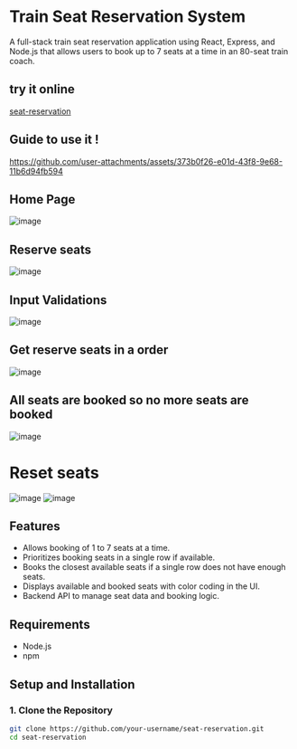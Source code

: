 # Train Seat Reservation System

A full-stack train seat reservation application using React, Express, and Node.js that allows users to book up to 7 seats at a time in an 80-seat train coach.

## try it online
[seat-reservation](https://yash-pandey07.github.io/seat-reservation/)

## Guide to use it !
https://github.com/user-attachments/assets/373b0f26-e01d-43f8-9e68-11b6d94fb594

## Home Page
![image](https://github.com/user-attachments/assets/cac555ed-f108-4243-9ef9-2ecbf0872c46)

## Reserve seats
![image](https://github.com/user-attachments/assets/96aaf1fd-2641-41e0-8faf-8b410dfad38e)

## Input Validations
![image](https://github.com/user-attachments/assets/ddb92a4f-d3b8-4267-a441-3ce505bddf7a)

## Get reserve seats in a order
![image](https://github.com/user-attachments/assets/188b3ce8-4bd4-4b9a-8873-a18d0a95b81e)

##  All seats are booked so no more seats are booked
![image](https://github.com/user-attachments/assets/b1d13a8e-f520-4d96-add2-c6c408d02fac)

# Reset seats
![image](https://github.com/user-attachments/assets/82306481-8b3c-4382-adeb-2b16d77a7d31)
![image](https://github.com/user-attachments/assets/be0ec4ff-882b-4b27-a5b4-823d6af0d945)

## Features

- Allows booking of 1 to 7 seats at a time.
- Prioritizes booking seats in a single row if available.
- Books the closest available seats if a single row does not have enough seats.
- Displays available and booked seats with color coding in the UI.
- Backend API to manage seat data and booking logic.


## Requirements

- Node.js
- npm

## Setup and Installation

### 1. Clone the Repository

```bash
git clone https://github.com/your-username/seat-reservation.git
cd seat-reservation


